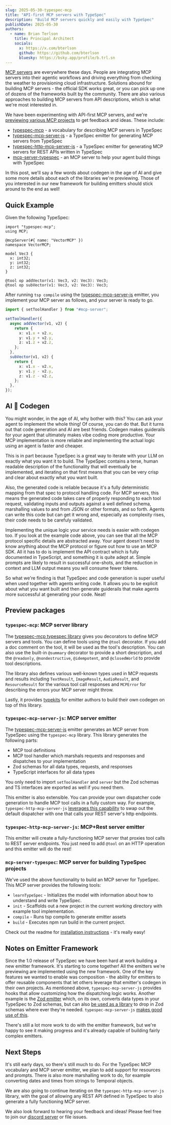 ```yaml
---
slug: 2025-05-30-typespec-mcp
title: "API-first MCP servers with TypeSpec"
description: "Build MCP servers quickly and easily with TypeSpec"
publishDate: 2025-05-30
authors:
  - name: Brian Terlson
    title: Principal Architect
    socials:
      x: https://x.com/bterlson
      github: https://github.com/bterlson
      bluesky: https://bsky.app/profile/b.trl.sn
---
```


[MCP servers](https://modelcontextprotocol.io/) are everywhere these days. People are integrating MCP servers into their agentic workflows and driving everything from checking the weather to provisioning cloud infrastructure. Solutions abound for building MCP servers - the official SDK works great, or you can pick up one of dozens of the frameworks built by the community. There are also various approaches to building MCP servers from API descriptions, which is what we're most interested in.

We have been experimenting with API-first MCP servers, and we're [previewing various MCP projects](https://github.com/microsoft/typespec-mcp) to get feedback and ideas. These include:

- [typespec-mcp](https://github.com/microsoft/typespec-mcp/tree/main/packages/typespec-mcp) - a vocabulary for describing MCP servers in TypeSpec
- [typespec-mcp-server-js](https://github.com/microsoft/typespec-mcp/tree/main/packages/typespec-mcp-server-js) - a TypeSpec emitter for generating MCP servers from TypeSpec
- [typespec-http-mcp-server-js](https://github.com/microsoft/typespec-mcp/tree/main/packages/typespec-mcp-http-server-js) - a TypeSpec emitter for generating MCP servers for REST APIs written in TypeSpec
- [mcp-server-typespec](https://github.com/microsoft/typespec-mcp/tree/main/packages/mcp-server-typespec) - an MCP server to help your agent build things with TypeSpec

In this post, we'll say a few words about codegen in the age of AI and give some more details about each of the libraries we're previewing. Those of you interested in our new framework for building emitters should stick around to the end as well!

## Quick Example

Given the following TypeSpec:

```tsp
import "typespec-mcp";
using MCP;

@mcpServer(#{ name: "VectorMCP" })
namespace VectorMCP;

model Vec3 {
  x: int32;
  y: int32;
  z: int32;
}

@tool op addVector(v1: Vec3, v2: Vec3): Vec3;
@tool op subVector(v1: Vec3, v2: Vec3): Vec3;
```

After running `tsp compile` using the [typespec-mcp-server-js](https://github.com/microsoft/typespec-mcp/tree/main/packages/typespec-mcp-server-js) emitter, you implement your MCP server as follows, and your server is ready to go.

```ts
import { setToolHandler } from "#mcp-server";

setToolHandler({
  async addVector(v1, v2) {
    return {
      x: v1.x + v2.x,
      y: v1.y + v2.y,
      z: v1.z + v2.z,
    };
  },
  subVector(v1, v2) {
    return {
      x: v1.x - v2.x,
      y: v1.y - v2.y,
      z: v1.z - v2.z,
    };
  },
});
```

## AI 💓 Codegen

You might wonder, in the age of AI, why bother with this? You can ask your agent to implement the whole thing! Of course, you can do that. But it turns out that code generation and AI are best friends. Codegen makes guiderails for your agent that ultimately makes vibe coding more productive. Your MCP implementation is more reliable and implementing the actual logic using an agent is faster and cheaper.

This is in part because TypeSpec is a great way to iterate with your LLM on exactly what you want it to build. The TypeSpec contains a terse, human readable description of the functionality that will eventually be implemented, and iterating on that first means that you can be very crisp and clear about exactly what you want built.

Also, the generated code is reliable because it's a fully deterministic mapping from that spec to protocol handling code. For MCP servers, this means the generated code takes care of properly responding to each tool request, validating inputs and outputs against a well defined schema, marshalling values to and from JSON or other formats, and so forth. Agents can write this code but can get it wrong and, especially as complexity rises, their code needs to be carefuly validated.

Implementing the unique logic your service needs is easier with codegen too. If you look at the example code above, you can see that all the MCP protocol specific details are abstracted away. Your agent doesn't need to know anything about the MCP protocol or figure out how to use an MCP SDK. All it has to do is implement the API contract which is fully documented in TypeScript, and something it is quite adept at. Simple prompts are likely to result in successful one-shots, and the reduction in context and LLM output means you will consume fewer tokens.

So what we're finding is that TypeSpec and code generation is super useful when used together with agents writing code. It allows you to be explicit about what you want built and then generate guiderails that make agents more successful at generating your code. Neat!

## Preview packages

### `typespec-mcp`: MCP server library

The [typespec-mcp typespec library](https://github.com/microsoft/typespec-mcp/tree/main/packages/typespec-mcp) gives you decorators to define MCP servers and tools. You can define tools using the `@tool` decorator. If you add a doc comment on the tool, it will be used as the tool's description. You can also use the built-in `@summary` decorator to provide a short description, and the `@readonly`, `@nondestructive`, `@idempotent`, and `@closedWorld` to provide tool descriptions.

The library also defines various well-known types used in MCP requests and results including `TextResult`, `ImageResult`, `AudioResult`, and `ResourceResult` for the various tool call responses and `MCPError` for describing the errors your MCP server might throw.

Lastly, it provides [typekits](https://typespec.io/docs/standard-library/reference/typekits/) for emitter authors to build their own codegen on top of this library.

### `typespec-mcp-server-js`: MCP server emitter

The [typespec-mcp-server-js](https://github.com/microsoft/typespec-mcp/tree/main/packages/typespec-mcp-server-js) emitter generates an MCP server from TypeSpec using the `typespec-mcp` library. This library generates the following parts:

- MCP tool definitions
- MCP tool handler which marshals requests and responses and dispatches to your implementation
- Zod schemas for all data types, requests, and responses
- TypeScript interfaces for all data types

You only need to import `setToolHandler` and `server` but the Zod schemas and TS interfaces are exported as well if you need them.

This emitter is also extensible. You can provide your own dispatcher code generation to handle MCP tool calls in a fully custom way. For example, `typespec-http-mcp-server-js` [leverages this capability](https://github.com/bterlson/typespec-mcp/blob/main/packages/typespec-mcp-http-server-js/src/emitter.tsx#L17) to swap out the default dispatcher with one that calls your REST server's http endpoints.

### `typespec-http-mcp-server-js`: MCP+Rest server emitter

This emitter will create a fully-functioning MCP server that proxies tool calls to REST server endpoints. You just need to add `@tool` on an HTTP operation and this emitter will do the rest!

### `mcp-server-typespec`: MCP server for building TypeSpec projects

We've used the above functionality to build an MCP server for TypeSpec. This MCP server provides the following tools:

- `learnTypeSpec` - Initializes the model with information about how to understand and write TypeSpec.
- `init` - Scaffolds out a new project in the current working directory with example tool implementation.
- `compile` - Runs tsp compile to generate emitter assets
- `build` - Executes npm run build in the current project.

Check out the readme for [installation instructions](https://github.com/bterlson/typespec-mcp/blob/main/README.md#installation) - it's really easy!

## Notes on Emitter Framework

Since the 1.0 release of TypeSpec we have been hard at work building a new emitter framework. It's starting to come together! All the emitters we're previewing are implemented using the new framework. One of the key features we wanted to enable was composition - the ability for emitters to offer reusable components that let others leverage that emitter's codegen in their own projects. As mentioned above, `typespec-mcp-server-js` provides hooks that allow customizing how the dispatching logic works. Another example is the [Zod emitter](https://github.com/bterlson/typespec-zod) which, on its own, converts data types in your TypeSpec to Zod schemas, but can also [be used as a library](https://github.com/bterlson/typespec-zod?tab=readme-ov-file#library-documentation) to drop in Zod schemas where ever they're needed. `typespec-mcp-server-js` [makes good use of this](https://github.com/bterlson/typespec-mcp/blob/main/packages/typespec-mcp-server-js/src/components/ZodTypes.tsx).

There's still a lot more work to do with the emitter framework, but we're happy to see it making progress and it's already capable of building fairly complex emitters.

## Next Steps

It's still early days, so there's still much to do. For the TypeSpec MCP vocabulary and MCP server emitter, we plan to add support for resources and prompts. There is also more marshalling work to do, for example converting dates and times from strings to Temporal objects.

We are also going to continue iterating on the `typespec-http-mcp-server-js` library, with the goal of allowing any REST API defined in TypeSpec to also generate a fully functioning MCP server.

We also look forward to hearing your feedback and ideas! Please feel free to join our [discord server](https://aka.ms/typespec/discord/) or file issues.
